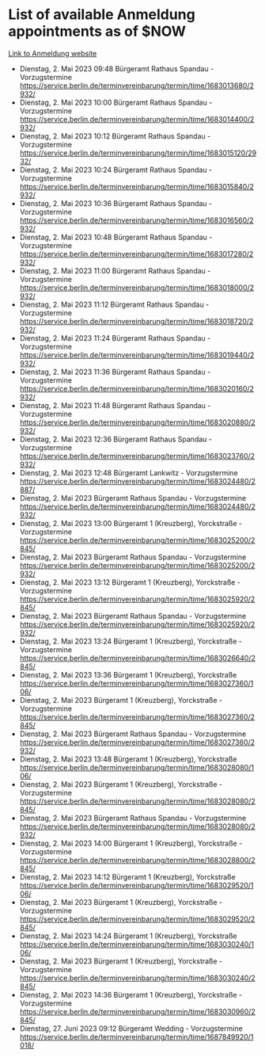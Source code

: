 # List of available Anmeldung appointments as of $NOW
[Link to Anmeldung website](https://service.berlin.de/terminvereinbarung/termin/tag.php?termin=1&anliegen[]=120686&dienstleisterlist=122210,122217,327316,122219,327312,122227,327314,122231,327346,122243,327348,122254,122252,329742,122260,329745,122262,329748,122271,327278,122273,327274,122277,327276,330436,122280,327294,122282,327290,122284,327292,122291,327270,122285,327266,122286,327264,122296,327268,150230,329760,122297,327286,122294,327284,122312,329763,122314,329775,122304,327330,122311,327334,122309,327332,317869,122281,327352,122279,329772,122283,122276,327324,122274,327326,122267,329766,122246,327318,122251,327320,122257,327322,122208,327298,122226,327300&herkunft=http%3A%2F%2Fservice.berlin.de%2Fdienstleistung%2F120686%2F)
- Dienstag, 2. Mai 2023 09:48 Bürgeramt Rathaus Spandau - Vorzugstermine https://service.berlin.de/terminvereinbarung/termin/time/1683013680/2932/
- Dienstag, 2. Mai 2023 10:00 Bürgeramt Rathaus Spandau - Vorzugstermine https://service.berlin.de/terminvereinbarung/termin/time/1683014400/2932/
- Dienstag, 2. Mai 2023 10:12 Bürgeramt Rathaus Spandau - Vorzugstermine https://service.berlin.de/terminvereinbarung/termin/time/1683015120/2932/
- Dienstag, 2. Mai 2023 10:24 Bürgeramt Rathaus Spandau - Vorzugstermine https://service.berlin.de/terminvereinbarung/termin/time/1683015840/2932/
- Dienstag, 2. Mai 2023 10:36 Bürgeramt Rathaus Spandau - Vorzugstermine https://service.berlin.de/terminvereinbarung/termin/time/1683016560/2932/
- Dienstag, 2. Mai 2023 10:48 Bürgeramt Rathaus Spandau - Vorzugstermine https://service.berlin.de/terminvereinbarung/termin/time/1683017280/2932/
- Dienstag, 2. Mai 2023 11:00 Bürgeramt Rathaus Spandau - Vorzugstermine https://service.berlin.de/terminvereinbarung/termin/time/1683018000/2932/
- Dienstag, 2. Mai 2023 11:12 Bürgeramt Rathaus Spandau - Vorzugstermine https://service.berlin.de/terminvereinbarung/termin/time/1683018720/2932/
- Dienstag, 2. Mai 2023 11:24 Bürgeramt Rathaus Spandau - Vorzugstermine https://service.berlin.de/terminvereinbarung/termin/time/1683019440/2932/
- Dienstag, 2. Mai 2023 11:36 Bürgeramt Rathaus Spandau - Vorzugstermine https://service.berlin.de/terminvereinbarung/termin/time/1683020160/2932/
- Dienstag, 2. Mai 2023 11:48 Bürgeramt Rathaus Spandau - Vorzugstermine https://service.berlin.de/terminvereinbarung/termin/time/1683020880/2932/
- Dienstag, 2. Mai 2023 12:36 Bürgeramt Rathaus Spandau - Vorzugstermine https://service.berlin.de/terminvereinbarung/termin/time/1683023760/2932/
- Dienstag, 2. Mai 2023 12:48 Bürgeramt Lankwitz - Vorzugstermine https://service.berlin.de/terminvereinbarung/termin/time/1683024480/2887/
- Dienstag, 2. Mai 2023  Bürgeramt Rathaus Spandau - Vorzugstermine https://service.berlin.de/terminvereinbarung/termin/time/1683024480/2932/
- Dienstag, 2. Mai 2023 13:00 Bürgeramt 1 (Kreuzberg), Yorckstraße - Vorzugstermine https://service.berlin.de/terminvereinbarung/termin/time/1683025200/2845/
- Dienstag, 2. Mai 2023  Bürgeramt Rathaus Spandau - Vorzugstermine https://service.berlin.de/terminvereinbarung/termin/time/1683025200/2932/
- Dienstag, 2. Mai 2023 13:12 Bürgeramt 1 (Kreuzberg), Yorckstraße - Vorzugstermine https://service.berlin.de/terminvereinbarung/termin/time/1683025920/2845/
- Dienstag, 2. Mai 2023  Bürgeramt Rathaus Spandau - Vorzugstermine https://service.berlin.de/terminvereinbarung/termin/time/1683025920/2932/
- Dienstag, 2. Mai 2023 13:24 Bürgeramt 1 (Kreuzberg), Yorckstraße - Vorzugstermine https://service.berlin.de/terminvereinbarung/termin/time/1683026640/2845/
- Dienstag, 2. Mai 2023 13:36 Bürgeramt 1 (Kreuzberg), Yorckstraße https://service.berlin.de/terminvereinbarung/termin/time/1683027360/106/
- Dienstag, 2. Mai 2023  Bürgeramt 1 (Kreuzberg), Yorckstraße - Vorzugstermine https://service.berlin.de/terminvereinbarung/termin/time/1683027360/2845/
- Dienstag, 2. Mai 2023  Bürgeramt Rathaus Spandau - Vorzugstermine https://service.berlin.de/terminvereinbarung/termin/time/1683027360/2932/
- Dienstag, 2. Mai 2023 13:48 Bürgeramt 1 (Kreuzberg), Yorckstraße https://service.berlin.de/terminvereinbarung/termin/time/1683028080/106/
- Dienstag, 2. Mai 2023  Bürgeramt 1 (Kreuzberg), Yorckstraße - Vorzugstermine https://service.berlin.de/terminvereinbarung/termin/time/1683028080/2845/
- Dienstag, 2. Mai 2023  Bürgeramt Rathaus Spandau - Vorzugstermine https://service.berlin.de/terminvereinbarung/termin/time/1683028080/2932/
- Dienstag, 2. Mai 2023 14:00 Bürgeramt 1 (Kreuzberg), Yorckstraße - Vorzugstermine https://service.berlin.de/terminvereinbarung/termin/time/1683028800/2845/
- Dienstag, 2. Mai 2023 14:12 Bürgeramt 1 (Kreuzberg), Yorckstraße https://service.berlin.de/terminvereinbarung/termin/time/1683029520/106/
- Dienstag, 2. Mai 2023  Bürgeramt 1 (Kreuzberg), Yorckstraße - Vorzugstermine https://service.berlin.de/terminvereinbarung/termin/time/1683029520/2845/
- Dienstag, 2. Mai 2023 14:24 Bürgeramt 1 (Kreuzberg), Yorckstraße https://service.berlin.de/terminvereinbarung/termin/time/1683030240/106/
- Dienstag, 2. Mai 2023  Bürgeramt 1 (Kreuzberg), Yorckstraße - Vorzugstermine https://service.berlin.de/terminvereinbarung/termin/time/1683030240/2845/
- Dienstag, 2. Mai 2023 14:36 Bürgeramt 1 (Kreuzberg), Yorckstraße - Vorzugstermine https://service.berlin.de/terminvereinbarung/termin/time/1683030960/2845/
- Dienstag, 27. Juni 2023 09:12 Bürgeramt Wedding - Vorzugstermine https://service.berlin.de/terminvereinbarung/termin/time/1687849920/1018/
